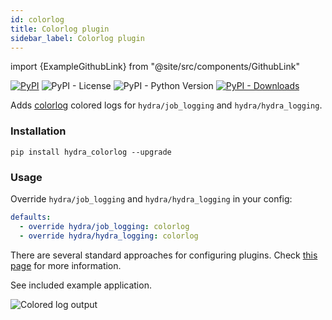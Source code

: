 ```yaml
---
id: colorlog
title: Colorlog plugin
sidebar_label: Colorlog plugin
---
```


import {ExampleGithubLink} from "@site/src/components/GithubLink"

[![PyPI](https://img.shields.io/pypi/v/hydra-colorlog)](https://pypi.org/project/hydra-colorlog/)
![PyPI - License](https://img.shields.io/pypi/l/hydra-colorlog)
![PyPI - Python Version](https://img.shields.io/pypi/pyversions/hydra-colorlog)
[![PyPI - Downloads](https://img.shields.io/pypi/dm/hydra-colorlog.svg)](https://pypistats.org/packages/hydra-colorlog)<ExampleGithubLink text="Example application" to="plugins/hydra_colorlog/example"/><ExampleGithubLink text="Plugin source" to="plugins/hydra_colorlog"/>

Adds <a class="external" href="https://github.com/borntyping/python-colorlog" target="_blank">colorlog</a> colored logs for `hydra/job_logging` and `hydra/hydra_logging`.


### Installation
```commandline
pip install hydra_colorlog --upgrade
```

### Usage
Override `hydra/job_logging` and `hydra/hydra_logging` in your config:

```yaml
defaults:
  - override hydra/job_logging: colorlog
  - override hydra/hydra_logging: colorlog
```

There are several standard approaches for configuring plugins. Check [this page](../patterns/configuring_plugins.md) for more information.

See included <GithubLink to="plugins/hydra_colorlog/example">example application</GithubLink>.
 
![Colored log output](/plugins/colorlog/colorlog.png)

